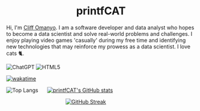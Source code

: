 <h1 align="center">printfCAT</h1>

<!--
**printfCAT/printfCAT** is a ✨ _special_ ✨ repository because its `README.md` (this file) appears on your GitHub profile.

Here are some ideas to get you started:

- 🔭 I’m currently working on ...
- 🌱 I’m currently learning ...
- 👯 I’m looking to collaborate on ...
- 🤔 I’m looking for help with ...
- 💬 Ask me about ...
- 📫 How to reach me: ...
- 😄 Pronouns: ...
- ⚡ Fun fact: ...
-->
Hi, I'm [Cliff Omanyo](https://www.linkedin.com/in/cliff-omanyo-374449223/). I am a software developer and data analyst who hopes to become a data scientist and solve real-world problems and challenges. I enjoy playing video games 'casually' during my free time and identifying new technologies that may reinforce my prowess as a data scientist. I love cats 🐈.

![ChatGPT](https://img.shields.io/badge/chatGPT-74aa9c?style=for-the-badge&logo=openai&logoColor=white)
![HTML5](https://img.shields.io/badge/html5-%23E34F26.svg?style=for-the-badge&logo=html5&logoColor=white)

[![wakatime](https://wakatime.com/badge/user/018d5428-1425-4729-8bf4-d05b1d8c7781/project/018d54c6-3d85-4ca4-b882-49e5f5c4e8b8.svg)](https://wakatime.com/badge/user/018d5428-1425-4729-8bf4-d05b1d8c7781/project/018d54c6-3d85-4ca4-b882-49e5f5c4e8b8)

![Top Langs](https://github-readme-stats.vercel.app/api/top-langs/?username=printfCAT&layout=compact&theme=catppuccin_mocha)&nbsp;&nbsp;&nbsp;&nbsp;&nbsp;&nbsp;[![printfCAT's GitHub stats](https://github-readme-stats.vercel.app/api?username=printfCAT&hide=issues&show_icons=true&theme=catppuccin_mocha)](https://github.com/printfCAT/github-readme-stats)

&nbsp;&nbsp;&nbsp;&nbsp;&nbsp;&nbsp;&nbsp;&nbsp;&nbsp;&nbsp;&nbsp;&nbsp;&nbsp;&nbsp;&nbsp;&nbsp;&nbsp;&nbsp;&nbsp;&nbsp;&nbsp;&nbsp;&nbsp;&nbsp;&nbsp;&nbsp;&nbsp;&nbsp;&nbsp;&nbsp;&nbsp;&nbsp;&nbsp;&nbsp;&nbsp;&nbsp;&nbsp;&nbsp;&nbsp;&nbsp;[![GitHub Streak](https://github-readme-streak-stats.herokuapp.com/?user=printfCAT)](https://git.io/streak-stats)
